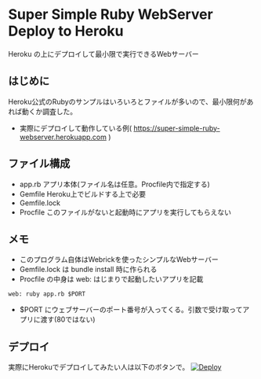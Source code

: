 # Super Simple Ruby WebServer Deploy to Heroku

Heroku の上にデプロイして最小限で実行できるWebサーバー

## はじめに

Heroku公式のRubyのサンプルはいろいろとファイルが多いので、最小限何があれば動くか調査した。

- 実際にデプロイして動作している例( https://super-simple-ruby-webserver.herokuapp.com )

## ファイル構成

- app.rb アプリ本体(ファイル名は任意。Procfile内で指定する)
- Gemfile Heroku上でビルドする上で必要
- Gemfile.lock 
- Procfile このファイルがないと起動時にアプリを実行してもらえない

## メモ

- このプログラム自体はWebrickを使ったシンプルなWebサーバー
- Gemfile.lock は bundle install 時に作られる
- Procfile の中身は web: はじまりで起動したいアプリを記載
```
web: ruby app.rb $PORT
```
- $PORT にウェブサーバーのポート番号が入ってくる。引数で受け取ってアプリに渡す(80ではない)

## デプロイ

実際にHerokuでデプロイしてみたい人は以下のボタンで。
[![Deploy](https://www.herokucdn.com/deploy/button.svg)](https://heroku.com/deploy?template=https://github.com/GOROman/SuperSimpleRubyWebServerDeployToHeroku)
